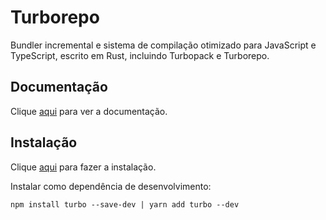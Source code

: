 # Turborepo

Bundler incremental e sistema de compilação otimizado para JavaScript e TypeScript, escrito em Rust, incluindo Turbopack e Turborepo.

## Documentação

Clique [aqui](https://github.com/vercel/turbo) para ver a documentação.

## Instalação

Clique [aqui](https://www.npmjs.com/package/turbo) para fazer a instalação.

Instalar como dependência de desenvolvimento:

```
npm install turbo --save-dev | yarn add turbo --dev
```